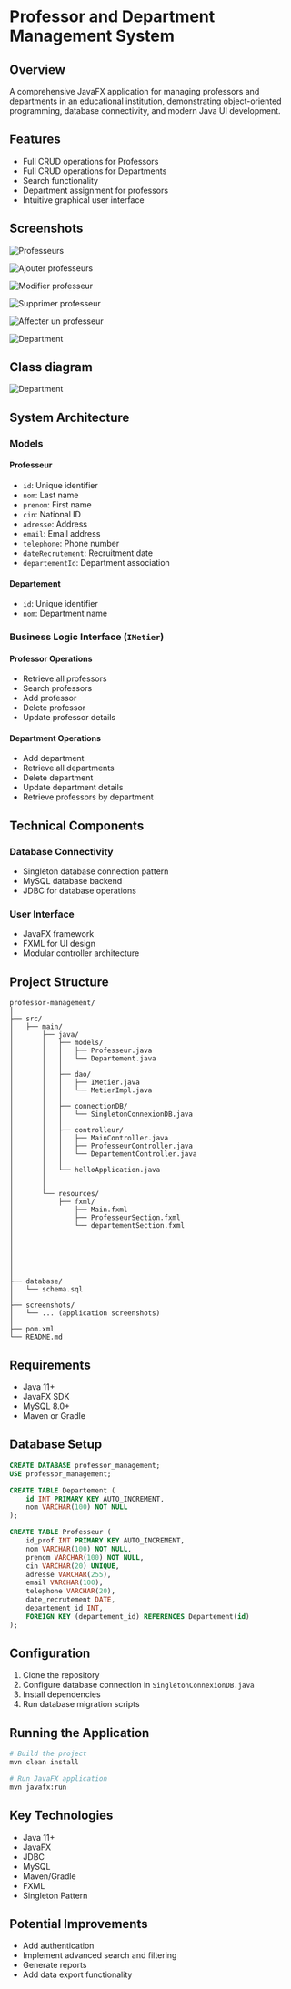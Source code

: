 # Professor and Department Management System

## Overview
A comprehensive JavaFX application for managing professors and departments in an educational institution, demonstrating object-oriented programming, database connectivity, and modern Java UI development.

## Features
- Full CRUD operations for Professors
- Full CRUD operations for Departments
- Search functionality
- Department assignment for professors
- Intuitive graphical user interface

## Screenshots
![Professeurs](screenShots/Prof.png)

![Ajouter professeurs](screenShots/AjoutProf.png)

![Modifier professeur](screenShots/ModifProf.png)

![Supprimer professeur](screenShots/SuppProf.png)

![Affecter un professeur](screenShots/AffectProf.png)

![Department](screenShots/depart.png)

## Class diagram
![Department](screenShots/classDiag.png)
## System Architecture

### Models
#### Professeur 
- `id`: Unique identifier
- `nom`: Last name
- `prenom`: First name
- `cin`: National ID
- `adresse`: Address
- `email`: Email address
- `telephone`: Phone number
- `dateRecrutement`: Recruitment date
- `departementId`: Department association

#### Departement 
- `id`: Unique identifier
- `nom`: Department name

### Business Logic Interface (`IMetier`)
#### Professor Operations
- Retrieve all professors
- Search professors
- Add professor
- Delete professor
- Update professor details

#### Department Operations
- Add department
- Retrieve all departments
- Delete department
- Update department details
- Retrieve professors by department

## Technical Components

### Database Connectivity
- Singleton database connection pattern
- MySQL database backend
- JDBC for database operations

### User Interface
- JavaFX framework
- FXML for UI design
- Modular controller architecture

## Project Structure
```
professor-management/
│
├── src/
│   ├── main/
│       ├── java/
│       │   ├── models/
│       │   │   ├── Professeur.java
│       │   │   └── Departement.java
│       │   │
│       │   ├── dao/
│       │   │   ├── IMetier.java
│       │   │   └── MetierImpl.java
│       │   │
│       │   ├── connectionDB/
│       │   │   └── SingletonConnexionDB.java
│       │   │
│       │   ├── controlleur/
│       │   │   ├── MainController.java
│       │   │   ├── ProfesseurController.java
│       │   │   └── DepartementController.java
│       │   │
│       │   └── helloApplication.java
│       │       
│       │
│       └── resources/
│           ├── fxml/
│               ├── Main.fxml
│               ├── ProfesseurSection.fxml
│               └── departementSection.fxml
│          
│   
│   
│      
│           
│
├── database/
│   └── schema.sql
│
├── screenshots/
│   └── ... (application screenshots)
│
├── pom.xml
└── README.md
```

## Requirements
- Java 11+
- JavaFX SDK
- MySQL 8.0+
- Maven or Gradle

## Database Setup
```sql
CREATE DATABASE professor_management;
USE professor_management;

CREATE TABLE Departement (
    id INT PRIMARY KEY AUTO_INCREMENT,
    nom VARCHAR(100) NOT NULL
);

CREATE TABLE Professeur (
    id_prof INT PRIMARY KEY AUTO_INCREMENT,
    nom VARCHAR(100) NOT NULL,
    prenom VARCHAR(100) NOT NULL,
    cin VARCHAR(20) UNIQUE,
    adresse VARCHAR(255),
    email VARCHAR(100),
    telephone VARCHAR(20),
    date_recrutement DATE,
    departement_id INT,
    FOREIGN KEY (departement_id) REFERENCES Departement(id)
);
```

## Configuration
1. Clone the repository
2. Configure database connection in `SingletonConnexionDB.java`
3. Install dependencies
4. Run database migration scripts

## Running the Application
```bash
# Build the project
mvn clean install

# Run JavaFX application
mvn javafx:run
```

## Key Technologies
- Java 11+
- JavaFX
- JDBC
- MySQL
- Maven/Gradle
- FXML
- Singleton Pattern

## Potential Improvements
- Add authentication
- Implement advanced search and filtering
- Generate reports
- Add data export functionality
